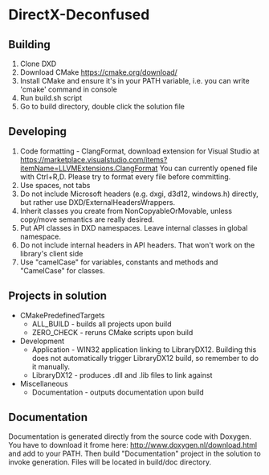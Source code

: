 # DirectX-Deconfused

## Building
1. Clone DXD
2. Download CMake https://cmake.org/download/
3. Install CMake and ensure it's in your PATH variable, i.e. you can write 'cmake' command in console
4. Run build.sh script
5. Go to build directory, double click the solution file

## Developing
1. Code formatting - ClangFormat, download extension for Visual Studio at https://marketplace.visualstudio.com/items?itemName=LLVMExtensions.ClangFormat You can currently opened file with Ctrl+R,D. Please try to format every file before committing.
2. Use spaces, not tabs
3. Do not include Microsoft headers (e.g. dxgi, d3d12, windows.h) directly, but rather use DXD/ExternalHeadersWrappers.
4. Inherit classes you create from NonCopyableOrMovable, unless copy/move semantics are really desired.
5. Put API classes in DXD namespaces. Leave internal classes in global namespace.
6. Do not include internal headers in API headers. That won't work on the library's client side
7. Use "camelCase" for variables, constants and methods and "CamelCase" for classes.

## Projects in solution
- CMakePredefinedTargets
    - ALL_BUILD - builds all projects upon build
    - ZERO_CHECK - reruns CMake scripts upon build
- Development
    - Application - WIN32 application linking to LibraryDX12. Building this does not automatically trigger LibraryDX12 build, so remember to do it manually.
    - LibraryDX12 - produces .dll and .lib files to link against
- Miscellaneous
    - Documentation - outputs documentation upon build

## Documentation
Documentation is generated directly from the source code with Doxygen. You have to download it frome here: http://www.doxygen.nl/download.html and add to your PATH. Then build "Documentation" project in the solution to invoke generation. Files will be located in build/doc directory.
